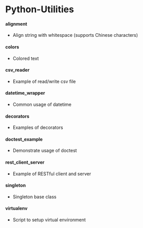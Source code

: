 # Python-Utilities

#### alignment
- Align string with whitespace (supports Chinese characters)

#### colors
- Colored text

#### csv_reader
- Example of read/write csv file

#### datetime_wrapper
- Common usage of datetime

#### decorators
- Examples of decorators

#### doctest_example
- Demonstrate usage of doctest

#### rest_client_server
- Example of RESTful client and server

#### singleton
- Singleton base class

#### virtualenv
- Script to setup virtual environment